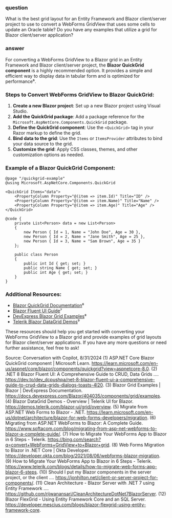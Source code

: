 ### question
What is the best grid layout for an Entity Framework and Blazor client/server project to use to convert a WebForms GridView that uses some cells to update an Oracle table? Do you have any examples that utilize a grid for Blazor client/server application?

### answer
For converting a WebForms GridView to a Blazor grid in an Entity Framework and Blazor client/server project, the **Blazor QuickGrid component** is a highly recommended option. It provides a simple and efficient way to display data in tabular form and is optimized for performance⁶.

### Steps to Convert WebForms GridView to Blazor QuickGrid:
1. **Create a new Blazor project**: Set up a new Blazor project using Visual Studio.
2. **Add the QuickGrid package**: Add a package reference for the `Microsoft.AspNetCore.Components.QuickGrid` package.
3. **Define the QuickGrid component**: Use the `<QuickGrid>` tag in your Razor markup to define the grid.
4. **Bind data to the grid**: Use the `Items` or `ItemsProvider` attributes to bind your data source to the grid.
5. **Customize the grid**: Apply CSS classes, themes, and other customization options as needed.

### Example of a Blazor QuickGrid Component:
```razor
@page "/quickgrid-example"
@using Microsoft.AspNetCore.Components.QuickGrid

<QuickGrid Items="data">
    <PropertyColumn Property="@(item => item.Id)" Title="ID" />
    <PropertyColumn Property="@(item => item.Name)" Title="Name" />
    <PropertyColumn Property="@(item => item.Age)" Title="Age" />
</QuickGrid>

@code {
    private List<Person> data = new List<Person>
    {
        new Person { Id = 1, Name = "John Doe", Age = 30 },
        new Person { Id = 2, Name = "Jane Smith", Age = 25 },
        new Person { Id = 3, Name = "Sam Brown", Age = 35 }
    };

    public class Person
    {
        public int Id { get; set; }
        public string Name { get; set; }
        public int Age { get; set; }
    }
}
```

### Additional Resources:
- [Blazor QuickGrid Documentation](https://learn.microsoft.com/en-us/aspnet/core/blazor/components/quickgrid?view=aspnetcore-8.0)⁶
- [Blazor Fluent UI Guide](https://dev.to/dev_dcpushpa/net-8-blazor-fluent-ui-a-comprehensive-guide-to-crud-data-grids-dialogs-toasts-4l20)⁷
- [DevExpress Blazor Grid Examples](https://docs.devexpress.com/Blazor/404035/components/grid/examples)⁸
- [Telerik Blazor DataGrid Demos](https://demos.telerik.com/blazor-ui/grid/overview)⁹

These resources should help you get started with converting your WebForms GridView to a Blazor grid and provide examples of grid layouts for Blazor client/server applications. If you have any more questions or need further assistance, feel free to ask!

Source: Conversation with Copilot, 8/31/2024
(1) ASP.NET Core Blazor QuickGrid component | Microsoft Learn. https://learn.microsoft.com/en-us/aspnet/core/blazor/components/quickgrid?view=aspnetcore-8.0.
(2) .NET 8 Blazor Fluent UI: A Comprehensive Guide to CRUD, Data Grids .... https://dev.to/dev_dcpushpa/net-8-blazor-fluent-ui-a-comprehensive-guide-to-crud-data-grids-dialogs-toasts-4l20.
(3) Blazor Grid Examples | Blazor | DevExpress Documentation. https://docs.devexpress.com/Blazor/404035/components/grid/examples.
(4) Blazor DataGrid Demos - Overview | Telerik UI for Blazor. https://demos.telerik.com/blazor-ui/grid/overview.
(5) Migrate from ASP.NET Web Forms to Blazor - .NET. https://learn.microsoft.com/en-us/dotnet/architecture/blazor-for-web-forms-developers/migration.
(6) Migrating from ASP.NET WebForms to Blazor: A Complete Guide. https://www.softacom.com/blog/migrating-from-asp-net-webforms-to-blazor-a-complete-guide/.
(7) How to Migrate Your WebForms App to Blazor in 6 Steps - Telerik. https://bing.com/search?q=convert+WebForms+GridView+to+Blazor+grid.
(8) Web Forms Migration to Blazor in .NET Core | Okta Developer. https://developer.okta.com/blog/2021/08/06/webforms-blazor-migration.
(9) How to Migrate Your WebForms App to Blazor in 6 Steps - Telerik. https://www.telerik.com/blogs/details/how-to-migrate-web-forms-app-blazor-6-steps.
(10) Should I put my Blazor components in the server project, or the client .... https://jonhilton.net/client-or-server-project-for-components/.
(11) Clean Architecture - Blazor Server with .NET 7 using Entity Framework .... https://github.com/rijwanansari/CleanArchitectureDotNet7BlazorServer.
(12) Blazor FlexGrid - Using Entity Framework Core and an SQL Server. https://developer.mescius.com/blogs/blazor-flexgrid-using-entity-framework-core.  